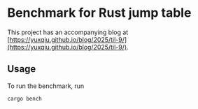 # Benchmark for Rust jump table

This project has an accompanying blog at [https://yuxqiu.github.io/blog/2025/til-9/](https://yuxqiu.github.io/blog/2025/til-9/).

## Usage

To run the benchmark, run

```sh
cargo bench
```